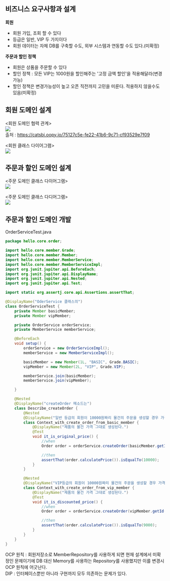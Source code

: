 ## 비즈니스 요구사항과 설계 ##

<b>회원</b>  
- 회원 가입, 조회 할 수 있다
- 등급은 일반, VIP 두 가지이다
- 회원 데이터는 자체 DB를 구축할 수도, 외부 시스템과 연동할 수도 있다.(미확정)  
  
<b>주문과 할인 정책</b>  
- 회원은 상품을 주문할 수 있다
- 할인 정책 : 모든 VIP는 1000원을 할인해주는 '고정 금액 할인'을 적용해달라(변경 가능)
- 할인 정책은 변경가능성이 높고 오픈 직전까지 고민을 미룬다. 적용하지 않을수도 있음(미확정)



## 회원 도메인 설계 ##
<회원 도메인 협력 관계>  
![](https://oopy.lazyrockets.com/api/v2/notion/image?src=https%3A%2F%2Fs3-us-west-2.amazonaws.com%2Fsecure.notion-static.com%2Fc2a48031-4bb7-4e99-8a09-7f0af241106d%2FUntitled.png&blockId=12f452ed-ebda-484e-a8f4-7ca2e8493cc4)  
출처 : https://catsbi.oopy.io/75127c5e-fe22-41b6-9c71-cf93529e7f09  
  
<회원 클래스 다이어그램>  
![](https://oopy.lazyrockets.com/api/v2/notion/image?src=https%3A%2F%2Fs3-us-west-2.amazonaws.com%2Fsecure.notion-static.com%2Fbaf2411d-dc25-45b9-b585-12bcef625df3%2FUntitled.png&blockId=a075299a-d450-43af-b213-c12ec8c5ea48)  

## 주문과 할인 도메인 설계 ##  
<주문 도메인 클래스 다이어그램>  
![](https://oopy.lazyrockets.com/api/v2/notion/image?src=https%3A%2F%2Fs3-us-west-2.amazonaws.com%2Fsecure.notion-static.com%2F3ac925c4-7f64-4365-9ee5-ce0936455a9d%2FUntitled.png&blockId=187c4075-efb8-40ba-af48-759c49f2ae64)   
  
<주문 도메인 클래스 다디어그램>  
![](https://oopy.lazyrockets.com/api/v2/notion/image?src=https%3A%2F%2Fs3-us-west-2.amazonaws.com%2Fsecure.notion-static.com%2F3ac925c4-7f64-4365-9ee5-ce0936455a9d%2FUntitled.png&blockId=187c4075-efb8-40ba-af48-759c49f2ae64)  
  

## 주문과 할인 도메인 개발 ##
OrderServiceTest.java
```java
package hello.core.order;

import hello.core.member.Grade;
import hello.core.member.Member;
import hello.core.member.MemberService;
import hello.core.member.MemberServiceImpl;
import org.junit.jupiter.api.BeforeEach;
import org.junit.jupiter.api.DisplayName;
import org.junit.jupiter.api.Nested;
import org.junit.jupiter.api.Test;

import static org.assertj.core.api.Assertions.assertThat;

@DisplayName("OderService 클래스의")
class OrderServiceTest {
    private Member basicMember;
    private Member vipMember;

    private OrderService orderService;
    private MemberService memberService;

    @BeforeEach
    void setup() {
        orderService = new OrderServiceImpl();
        memberService = new MemberServiceImpl();

        basicMember = new Member(1L, "BASIC", Grade.BASIC);
        vipMember = new Member(2L, "VIP", Grade.VIP);

        memberService.join(basicMember);
        memberService.join(vipMember);

    }

    @Nested
    @DisplayName("createOrder 메소드는")
    class Describe_createOrder {
        @Nested
        @DisplayName("일반 등급의 회원이 10000원짜리 물건의 주문을 생성할 경우 가격은")
        class Context_with_create_order_from_basic_member {
            @DisplayName("제품의 물건 가격 그대로 생성된다.")
            @Test
            void it_is_original_price() {
                //when
                Order order = orderService.createOrder(basicMember.getId(), "item", 10000);

                //then
                assertThat(order.calculatePrice()).isEqualTo(10000);
            }
        }

        @Nested
        @DisplayName("VIP등급의 회원이 10000원짜리 물건의 주문을 생성할 경우 가격은")
        class Context_with_create_order_from_vip_member {
            @DisplayName("제품의 물건 가격 그대로 생성된다.")
            @Test
            void it_is_discounted_price() {
                //when
                Order order = orderService.createOrder(vipMember.getId(), "item", 10000);

                //then
                assertThat(order.calculatePrice()).isEqualTo(9000);
            }
        }
    }
}
```
  
OCP 원칙 : 회원저장소로 MemberRepository를 사용하게 되면 현재 설계에서 미확정인 문제이기에 DB 대신 Memory를 사용하는 Repository를 사용했지만 이를 변경시 OCP 원칙에 어긋난다.  
DIP : 인터페이스뿐만 아니라 구현까지 모두 의존하는 문제가 있다.  



